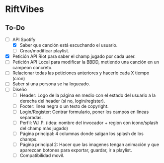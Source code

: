 # RiftVibes

## To-Do

- [ ] API Spotify
    - [X] Saber que canción está escuchando el usuario.
    - [ ] Crear/modificar playlist.
- [X] Petición API Riot para saber el champ jugado por cada user.
- [ ] Petición API Local para modificar la BBDD, metiendo una canción en un campeon concreto.
- [ ] Relacionar todas las peticiones anteriores y hacerlo cada X tiempo (cron)
- [ ] Saber si una persona se ha logueado.
- [ ] Diseño
    - [ ] Header: Logo de la página en medio con el estado del usuario a la derecha del header (si no, login/register).
    - [ ] Footer: linea negra o un texto de copyright.
    - [ ] Login/Register: Centrar formulario, poner los campos en lineas separadas.
    - [ ] Perfil: W.I.P. (idea: nombre del invocador + region con icono/splash del champ más jugado)
    - [ ] Página principal: 4 columnas donde salgan los splash de los champs.
    - [ ] Página principal 2: Hacer que las imagenes tengan animación y que aparezcan botones para exportar, guardar, ir a playlist.
    - [ ] Compatibilidad movil.
